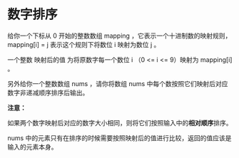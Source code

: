 # 数字排序
给你一个下标从 0 开始的整数数组 mapping ，它表示一个十进制数的映射规则，mapping[i] = j 表示这个规则下将数位 i 映射为数位 j 。

一个整数 映射后的值 为将原数字每一个数位 i （0 <= i <= 9）映射为 mapping[i] 。

另外给你一个整数数组 nums ，请你将数组 nums 中每个数按照它们映射后对应数字非递减顺序排序后输出。

**注意：**

如果两个数字映射后对应的数字大小相同，则将它们按照输入中的**相对顺序**排序。

nums 中的元素只有在排序的时候需要按照映射后的值进行比较，返回的值应该是输入的元素本身。
